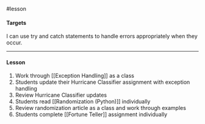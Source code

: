 #lesson 

#### Targets
I can use try and catch statements to handle errors appropriately when they occur.

---
#### Lesson
1. Work through [[Exception Handling]] as a class
2. Students update their Hurricane Classifier assignment with exception handling
3. Review Hurricane Classifier updates
4. Students read [[Randomization (Python)]] individually
5. Review randomization article as a class and work through examples
6. Students complete [[Fortune Teller]] assignment individually
